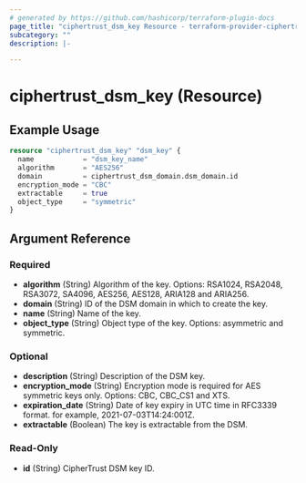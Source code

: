 ```yaml
---
# generated by https://github.com/hashicorp/terraform-plugin-docs
page_title: "ciphertrust_dsm_key Resource - terraform-provider-ciphertrust"
subcategory: ""
description: |-

---
```


# ciphertrust_dsm_key (Resource)



## Example Usage

```terraform
resource "ciphertrust_dsm_key" "dsm_key" {
  name            = "dsm_key_name"
  algorithm       = "AES256"
  domain          = ciphertrust_dsm_domain.dsm_domain.id
  encryption_mode = "CBC"
  extractable     = true
  object_type     = "symmetric"
}
```

<!-- schema generated by tfplugindocs -->
## Argument Reference

### Required

- **algorithm** (String) Algorithm of the key. Options: RSA1024, RSA2048, RSA3072, SA4096, AES256, AES128, ARIA128 and ARIA256.
- **domain** (String) ID of the DSM domain in which to create the key.
- **name** (String) Name of the key.
- **object_type** (String) Object type of the key. Options: asymmetric and symmetric.

### Optional

- **description** (String) Description of the DSM key.
- **encryption_mode** (String) Encryption mode is required for AES symmetric keys only. Options: CBC, CBC_CS1 and XTS.
- **expiration_date** (String) Date of key expiry in UTC time in RFC3339 format. for example, 2021-07-03T14:24:001Z.
- **extractable** (Boolean) The key is extractable from the DSM.

### Read-Only

- **id** (String) CipherTrust DSM key ID.


